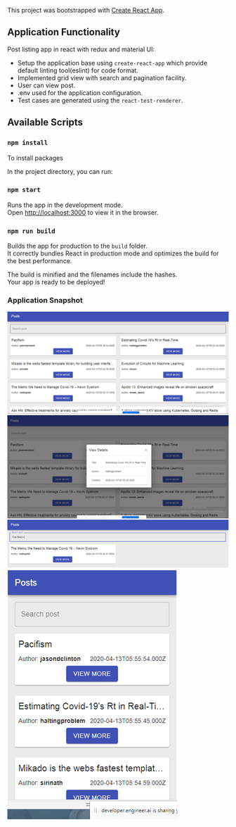 This project was bootstrapped with [Create React App](https://github.com/facebook/create-react-app).

## Application Functionality

Post listing app in react with redux and material UI:

- Setup the application base using `create-react-app` which provide default linting tool(eslint) for code format.
- Implemented grid view with search and pagination facility.
- User can view post.
- .env used for the application configuration.
- Test cases are generated using the `react-test-renderer`.

## Available Scripts

### `npm install`

To install packages

In the project directory, you can run:

### `npm start`

Runs the app in the development mode.<br />
Open [http://localhost:3000](http://localhost:3000) to view it in the browser.

### `npm run build`

Builds the app for production to the `build` folder.<br />
It correctly bundles React in production mode and optimizes the build for the best performance.

The build is minified and the filenames include the hashes.<br />
Your app is ready to be deployed!

### Application Snapshot

![Application snapshot](screenshots/posts.png)
![Application snapshot](screenshots/view-post.png)
![Application snapshot](screenshots/search.png)
![Application snapshot](screenshots/mobile-view.png)
